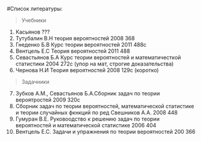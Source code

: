 #Список литературы:

> Учебники
1. Касьянов ???  
2. Тутубалин В.Н теория вероятностей 2008 368  
3. Гнеденко Б.В Курс теории вероятностей 2011 488с  
4. Вентцель Е.С Теория вероятностей 2011 488  
5. Севастьянов Б.А Курс теории вероятностей и математичесткой статистики 2004 272с (упор на мат, строгие доказательства)  
6. Чернова Н.И Теория вероятностей 2008 129с (коротко)  

> Задачники
7. Зубков А.М., Севастьянов Б.А.Сборник задач по теории вероятростей 2009 320с  
8. Сборник задач по теории вероятностей, математической статистике и теории случайных фкнкций по ред Свешников А.А. 2008 448  
9. Гумуран В.Е. Руковоодство к решению задач по теории вероятностей и математической статистике 2006 404  
10. Вентцель Е.С. Задачи и упражнения по теории вероятностей 200 366  
